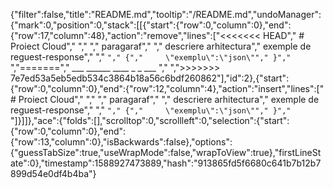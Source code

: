{"filter":false,"title":"README.md","tooltip":"/README.md","undoManager":{"mark":0,"position":0,"stack":[[{"start":{"row":0,"column":0},"end":{"row":17,"column":48},"action":"remove","lines":["<<<<<<< HEAD"," # Proiect Cloud"," "," "," paragaraf"," "," descriere arhitectura"," exemple de reguest-response"," "," ```"," {","     \"exemplu\":\"json\""," }"," ```","=======","         ___        ______     ____ _                 _  ___  ","      ",">>>>>>> 7e7ed53a5eb5edb534c3864b18a56c6bdf260862"],"id":2},{"start":{"row":0,"column":0},"end":{"row":12,"column":4},"action":"insert","lines":[" # Proiect Cloud"," "," "," paragaraf"," "," descriere arhitectura"," exemple de reguest-response"," "," ```"," {","     \"exemplu\":\"json\""," }"," ```"]}]]},"ace":{"folds":[],"scrolltop":0,"scrollleft":0,"selection":{"start":{"row":0,"column":0},"end":{"row":13,"column":0},"isBackwards":false},"options":{"guessTabSize":true,"useWrapMode":false,"wrapToView":true},"firstLineState":0},"timestamp":1588927473889,"hash":"913865fd5f6680c641b7b12b7899d54e0df4b4ba"}